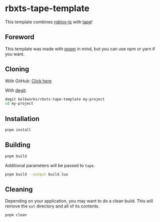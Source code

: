 
# rbxts-tape-template

This template combines [roblox-ts](https://github.com/roblox-ts/roblox-ts) with [tape](https://github.com/belkworks/tape)!

## Foreword

This template was made with [pnpm](https://pnpm.io/) in mind, but you can use npm or yarn if you want.

## Cloning

With GitHub:
[Click here](https://github.com/belkworks/rbxts-tape-template/generate)

With [degit](https://github.com/Rich-Harris/degit):
```sh
degit belkworks/rbxts-tape-template my-project
cd my-project
```

## Installation

```sh
pnpm install
```

## Building

```sh
pnpm build
```

Additional parameters will be passed to `tape`.

```sh
pnpm build --output build.lua
```

## Cleaning

Depending on your application, you may want to do a clean build. This will remove the `out` directory and all of its contents.

```sh
pnpm clean
```
